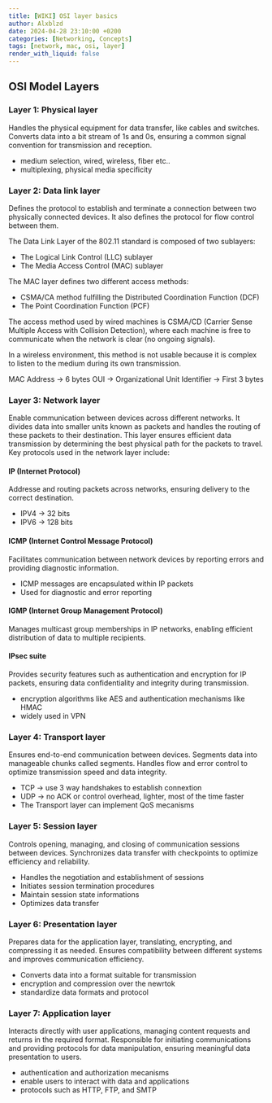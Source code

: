 ```yaml
---
title: [WIKI] OSI layer basics
author: Alxblzd
date: 2024-04-28 23:10:00 +0200
categories: [Networking, Concepts]
tags: [network, mac, osi, layer]
render_with_liquid: false
---
```


## OSI Model Layers

### Layer 1: Physical layer
Handles the physical equipment for data transfer, like cables and switches. Converts data into a bit stream of 1s and 0s, ensuring a common signal convention for transmission and reception.

- medium selection, wired, wireless, fiber etc..
- multiplexing, physical media specificity

### Layer 2: Data link layer

Defines the protocol to establish and terminate a connection between two physically connected devices. It also defines the protocol for flow control between them.

The Data Link Layer of the 802.11 standard is composed of two sublayers:

- The Logical Link Control (LLC) sublayer
- The Media Access Control (MAC) sublayer

The MAC layer defines two different access methods:
- CSMA/CA method fulfilling the Distributed Coordination Function (DCF)
- The Point Coordination Function (PCF)

The access method used by wired machines is CSMA/CD (Carrier Sense Multiple Access with Collision Detection), where each machine is free to communicate when the network is clear (no ongoing signals).

In a wireless environment, this method is not usable because it is complex to listen to the medium during its own transmission.

MAC Address -> 6 bytes
OUI -> Organizational Unit Identifier -> First 3 bytes


### Layer 3: Network layer
Enable communication between devices across different networks. It divides data into smaller units known as packets and handles the routing of these packets to their destination. This layer ensures efficient data transmission by determining the best physical path for the packets to travel. Key protocols used in the network layer include:

#### IP (Internet Protocol) 
Addresse and routing packets across networks, ensuring delivery to the correct destination.
- IPV4 -> 32 bits
- IPV6 -> 128 bits 


#### ICMP (Internet Control Message Protocol)
Facilitates communication between network devices by reporting errors and providing diagnostic information.
- ICMP messages are encapsulated within IP packets
- Used for diagnostic and error reporting

#### IGMP (Internet Group Management Protocol)
Manages multicast group memberships in IP networks, enabling efficient distribution of data to multiple recipients.

#### IPsec suite
Provides security features such as authentication and encryption for IP packets, ensuring data confidentiality and integrity during transmission.
- encryption algorithms like AES and authentication mechanisms like HMAC
- widely used in VPN

### Layer 4: Transport layer
Ensures end-to-end communication between devices. Segments data into manageable chunks called segments. Handles flow and error control to optimize transmission speed and data integrity.
- TCP -> use 3 way handshakes to establish connextion
- UDP -> no ACK or control overhead, lighter, most of the time faster
- The Transport layer can implement QoS mecanisms

### Layer 5: Session layer
Controls opening, managing, and closing of communication sessions between devices. Synchronizes data transfer with checkpoints to optimize efficiency and reliability.
- Handles the negotiation and establishment of sessions
- Initiates session termination procedures
- Maintain session state informations
- Optimizes data transfer

### Layer 6: Presentation layer
Prepares data for the application layer, translating, encrypting, and compressing it as needed. Ensures compatibility between different systems and improves communication efficiency.
- Converts data into a format suitable for transmission
- encryption and compression over the newrtok
- standardize data formats and protocol

### Layer 7: Application layer
Interacts directly with user applications, managing content requests and returns in the required format. Responsible for initiating communications and providing protocols for data manipulation, ensuring meaningful data presentation to users.
- authentication and authorization mecanisms
-  enable users to interact with data and applications
- protocols such as HTTP, FTP, and SMTP
